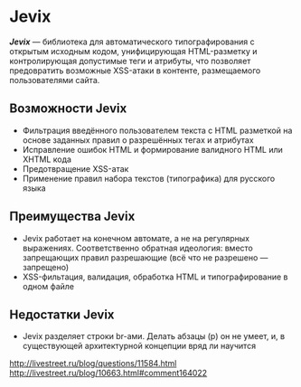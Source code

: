 Jevix
=====
***Jevix*** — библиотека для автоматического типографирования с открытым исходным кодом, унифицирующая HTML-разметку и контролирующая допустимые теги и атрибуты, что позволяет предовратить возможные XSS-атаки в контенте, размещаемого пользователями сайта.

Возможности Jevix
-----------------
- Фильтрация введённого пользователем текста с HTML разметкой на основе заданных правил о разрешённых тегах и атрибутах
- Исправление ошибок HTML и формирование валидного HTML или XHTML кода
- Предотвращение XSS-атак
- Применение правил набора текстов (типографика) для русского языка 

Преимущества Jevix
------------------
- Jevix работает на конечном автомате, а не на регулярных выражениях. Соответственно обратная идеология: вместо запрещающих правил разрешающие (всё что не разрешено — запрещено)
- XSS-фильтация, валидация, обработка HTML и типографирование в одном файле 

Недостатки Jevix
----------------
- Jevix разделяет строки br-ами. Делать абзацы (p) он не умеет, и, в существующей архитектурной концепции вряд ли научится


http://livestreet.ru/blog/questions/11584.html
http://livestreet.ru/blog/10663.html#comment164022
